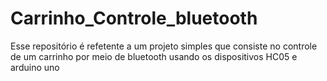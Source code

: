 # Carrinho_Controle_bluetooth
Esse repositório é refetente a um projeto simples que consiste no controle de um carrinho por meio de bluetooth usando os dispositivos HC05 e arduino uno
